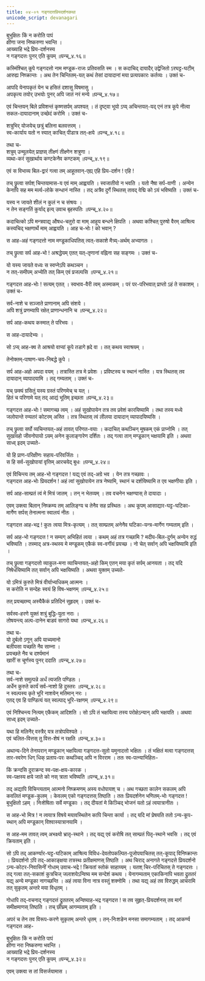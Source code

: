 ```yaml
---
title: ०४-०१ गङ्गदत्तप्रियदर्शनकथा
unicode_script: devanagari
---
```

बुभुक्षितः किं न करोति पापं  
क्षीणा जना निष्करुणा भवन्ति ।  
आख्याहि भद्रे प्रिय-दर्शनस्य  
न गङ्गदत्तः पुनर् एति कूपम् ॥पन्च्_४.१६॥  

कस्मिंश्चित् कूपे गङ्गदत्तो नाम मण्डूक-राजः प्रतिवसति स्म । स कदाचिद् दायादैर् उद्वेजितो ऽरघट्ट-घटीम् आरुह्य निष्क्रान्तः । अथ तेन चिन्तितम्-यत् कथं तेसां दायादानां मया प्रत्यपकारः कर्तव्यः । उक्तं च-  

आपदि येनापकृतं येन च हसितं दशासु विषमासु ।  
अपकृत्य तयोर् उभयोः पुनर् अपि जातं नरं मन्ये ॥पन्च्_४.१७॥  

एवं चिन्तयन् बिले प्रविशन्तं कृष्णसर्पम् अपश्यत् । तं दृष्ट्वा भूयो ऽप्य् अचिन्तयत्-यद् एनं तत्र कूपे नीत्वा सकल-दायादानाम् उच्छेदं करोमि । उक्तं च-  

शत्रुभिर् योजयेच् छत्रुं बलिना बलवत्तरम् ।  
स्व-कार्याय यतो न स्यात् काचित् पीडात्र तत्-क्षये ॥पन्च्_४.१८॥  

तथा च-  
शत्रुम् उन्मूलयेत् प्राज्ञस् तीक्ष्णं तीक्ष्णेन शत्रुणा ।  
व्यथा-करं सुखार्थाय कण्टकेनैव कण्टकम् ॥पन्च्_४.१९॥  

एवं स विभाव्य बिल-द्वारं गत्वा तम् आहूतवान्-एह्य् एहि प्रिय-दर्शन ! एहि !  

तच् छ्रुत्वा सर्पश् चिन्तयामास-य एवं माम् आह्वयति । स्वजातीयो न भवति । यतो नैषा सर्प-वाणी । अन्येन केनापि सह मम मर्त्य-लोके सन्धानं नास्ति । तद् अत्रैव दुर्गे स्थितस् तावद् वेद्मि को ऽयं भविष्यति । उक्तं च-  

यस्य न जायते शीलं न कुलं न च संश्रयः ।  
न तेन सङ्गतिं कुर्याद् इत्य् उवाच बृहस्पतिः ॥पन्च्_४.२०॥  

कदाचित्को ऽपि मन्त्रवाद्य् औषध-चतुरो वा माम् आहूय बन्धने क्षिपति । अथवा कश्चित् पुरुषो वैरम् आश्रित्य कस्यचिद् भक्षणार्थे माम् आह्वयति । आह च-भोः ! को भवान् ?  

स आह-अहं गङ्गदत्तो नाम मण्डूकाधिपतिस् त्वत्-सकाशे मैत्र्य्-अर्थम् अभ्यागतः ।  

तच् छ्रुत्वा सर्प आह-भो ! अश्रद्धेयम् एतत् यत्-तृणानां वह्निना सह सङ्गमः । उक्तं च-  

यो यस्य जायते वध्यः स स्वप्नेऽपि कथञ्चन ।  
न तत्-समीपम् अभ्येति तत् किम् एवं प्रजल्पसि ॥पन्च्_४.२१॥  

गङ्गदत्त आह-भोः ! सत्यम् एतत् । स्वभाव-वैरी त्वम् अस्माकम् । परं पर-परिभवात् प्राप्तो ऽहं ते सकाशम् । उक्तं च-  

सर्व-नाशे च सञ्जाते प्राणानाम् अपि संशये ।  
अपि शत्रुं प्रणम्यापि रक्षेत् प्राणान्धनानि च ॥पन्च्_४.२२॥  

सर्प आह-कथय कस्मात् ते परिभवः ।  

स आह-दायादेभ्यः ।  

सो ऽप्य् आह-क्व ते आश्रयो वाप्यां कूपे तडागे ह्रदे वा । तत् कथय स्वाश्रयम् ।  

तेनोक्तम्-पाषाण-चय-निबद्धे कूपे ।  

सर्प आह-अहो अपदा वयम् । तत्रास्ति तत्र मे प्रवेशः । प्रविष्टस्य च स्थानं नास्ति । यत्र स्थितस् तव दायादान् व्यापादयामि । तद् गम्यताम् । उक्तं च-  

यच् छक्यं ग्रसितुं यस्य ग्रस्तं परिणमेच् च यत् ।  
हितं च परिणामे यत् तद् आद्यं भूतिम् इच्छता ॥पन्च्_४.२३॥  

गङ्गदत्त आह-भोः ! समागच्छ त्वम् । अहं सुखोपायेन तत्र तव प्रवेशं कारयिष्यामि । तथा तस्य मध्ये जलोपान्ते रम्यतरं कोटरम् अस्ति । तत्र स्थितस् त्वं लीलया दायादान् व्यापादयिष्यसि ।  

तच् छ्रुत्वा सर्पो व्यचिन्तयत्-अहं तावत् परिणत-वयाः । कदाचित् कथञ्चिन् मूषकम् एकं प्राप्नोमि । तत् सुखावहो जीवनोपायो ऽयम् अनेन कुलाङ्गारेण दर्शितः । तद् गत्वा तान् मण्डूकान् भक्षयामि इति । अथवा साध्व् इदम् उच्यते-  

यो हि प्राण-परिक्षीणः सहाय-परिवर्जितः ।  
स हि सर्व-सुखोपायां वृत्तिम् आरचयेद् बुधः ॥पन्च्_४.२४॥  

एवं विचिन्त्य तम् आह-भो गङ्गदत्त ! यद्य् एवं तद्-अग्रे भव । येन तत्र गच्छावः ।  
गङ्गदत्त आह-भोः प्रियदर्शन ! अहं त्वां सुखोपायेन तत्र नेष्यामि, स्थानं च दर्शयिष्यामि त एव भक्षणीयाः इति ।  

सर्प आह-साम्प्रतं त्वं मे मित्रं जातम् । तन् न भेतव्यम् । तव वचनेन भक्षण्यास् ते दायादाः ।  

एवम् उक्त्वा बिलान् निष्क्रम्य तम् आलिङ्ग्य च तेनैव सह प्रस्थितः । अथ कूपम् आसाद्यार-घट्ट-घटिका-मार्गेण सर्पस् तेनात्मना स्वालयं नीतः ।  

गङ्गदत्त आह-भद्र ! कुतः त्वया मित्र-कृत्यम् । तत् साम्प्रतम् अनेनैव घटिका-यन्त्र-मार्गेण गम्यताम् इति ।  

सर्प आह-भो गङ्गदत्त ! न सम्यग् अभिहितं त्वया । कथम् अहं तत्र गच्छामि ? मदीय-बिल-दुर्गम् अन्येन रुद्धं भविष्यति । तस्माद् अत्र-स्थस्य मे मण्डूकम् एकैकं स्व-वर्गीयं प्रयच्छ । नो चेत् सर्वान् अपि भक्षयिष्यामि इति ।  

तच् छ्रुत्वा गङ्गदत्तो व्याकुल-मना व्याचिन्तयत्-अहो किम् एतन् मया कृतं सर्पम् आनयता । तद् यदि निषेधयिष्यामि तत् सर्वान् अपि भक्षयिष्यति । अथवा युक्तम् उच्यते-  

यो ऽमित्रं कुरुते मित्रं वीर्याभ्यधिकम् आत्मनः ।  
स करोति न सन्देहः स्वयं हि विष-भक्षणम् ॥पन्च्_४.२५॥  

तत् प्रयच्छाम्य् अस्यैकैकं प्रतिदिनं सुहृदम् । उक्तं च-  

सर्वस्व-हरणे युक्तं शत्रुं बुद्धि-युता नराः ।  
तोषयन्त्य् अल्प-दानेन बाडवं सागरो यथा ॥पन्च्_४.२६॥  

तथा च-  
यो दुर्बलो ऽणून् अपि याच्यमानो  
बलीयसा यच्छति नैव साम्ना ।  
प्रयच्छते नैव च दर्श्यमानं  
खारीं स चूर्णस्य पुनर् ददाति ॥पन्च्_४.२७॥  

तथा च-  
सर्व-नाशे समुत्पन्ने अर्धं त्यजति पण्डितः ।  
अर्धेन कुरुते कार्यं सर्व-नाशो हि दुस्तरः ॥पन्च्_४.२८॥  
न स्वल्पस्य कृते भूरि नाशयेन् मतिमान् नरः ।  
एतद् एव हि पाण्डित्यं यत् स्वल्पाद् भूरि-रक्षणम् ॥पन्च्_४.२९॥  

एवं निश्चिन्त्य नित्यम् एकैकम् आदिशति । सो ऽपि तं भक्षयित्वा तस्य परोक्षेऽन्यान् अपि भक्षयति । अथवा साध्व् इदम् उच्यते-  

यथा हि मलिनैर् वस्त्रैर् यत्र तत्रोपविश्यते ।  
एवं चलित-वित्तस् तु वित्त-शेषं न रक्षति ॥पन्च्_४.३०॥  

अथान्य-दिने तेनापरान् मण्डूकान् भक्षयित्वा गङ्गदत्त-सुतो यमुनादत्तो भक्षितः । तं भक्षितं मत्वा गङ्गदत्तस् तार-स्वरेण धिग् धिक् प्रलाप-परः कथञ्चिद् अपि न विरराम । ततः स्व-पत्न्याभिहितः-  

किं क्रन्दसि दुराक्रन्द स्व-पक्ष-क्षय-कारक ।  
स्व-पक्षस्य क्षये जाते को नस् त्राता भविष्यति ॥पन्च्_४.३१॥  

तद् अद्यापि विचिन्त्यताम् आत्मनो निष्क्रमणम् अस्य वधोपायश् च । अथ गच्छता कालेन सकलम् अपि कवलितं मण्डूक-कुलम् । केवलम् एको गङ्गदत्तस् तिष्ठति । ततः प्रियदर्शनेन भणितम्-भोः गङ्गदत्त ! बुभुक्षितो ऽहम् । निःशेषिताः सर्वे मण्डूकाः । तद् दीयतां मे किञ्चिद् भोजनं यतो ऽहं त्वयात्रानीतः ।  

स आह-भो मित्र ! न त्वयात्र विषये मयावस्थितेन कापि चिन्ता कार्या । तद् यदि मां प्रेषयति ततो ऽन्य-कूप-स्थान् अपि मण्डूकान् विश्वास्यात्रानयामि ।  

स आह-मम तावत् त्वम् अभक्ष्यो भ्रातृ-स्थाने । तद् यद्य् एवं करोषि तत् साम्प्रतं पितृ-स्थाने भवसि । तद् एवं क्रियताम् इति ।  

सो ऽपि तद् आकर्ण्यार-घट्ट-घटिकाम् आश्रित्य विविध-देवतोपकल्पित-पूजोपयाचितस् तत्-कूपाद् विनिष्क्रान्तः । प्रियदर्शनो ऽपि तद्-आकाङ्क्षया तत्रस्थः प्रतीक्षमाणस् तिष्ठति । अथ चिराद् अनागते गङ्गदत्ते प्रियदर्शनो ऽन्य-कोटर-निवासिनीं गोधाम् उवाच-भद्रे ! क्रियतां स्तोकं साहाय्यम् । यतश् चिर-परिचितस् ते गङ्गदत्तः । तद् गत्वा तत्-सकाशं कुत्रचिज् जलाशयेऽन्विष्य मम सन्देशं कथय । येनागम्यताम् एकाकिनापि भवता द्रुततरं यद्य् अन्ये मण्डूका नागच्छन्ति । अहं त्वया विना नात्र वस्तुं शक्नोमि । तथा यद्य् अहं तव विरुद्धम् आचरामि तत् सुकृतम् अन्तरे मया विधृतम् ।  

गोधापि तद्-वचनाद् गङ्गदत्तं द्रुततरम् अन्विष्याह-भद्र गङ्गदत्त ! स तव सुहृत्-प्रियदर्शनस् तव मार्गं समीक्षमाणस् तिष्ठति । तच् छीघ्रम् आगम्यताम् इति ।  

अपरं च तेन तव विरूप-करणे सुकृतम् अन्तरे धृतम् । तन्-निःशङेन मनसा समागम्यताम् । तद् आकर्ण्य गङ्गदत्त आह-  

बुभुक्षितः किं न करोति पापं  
क्षीणा नरा निष्करुणा भवन्ति ।  
आख्याहि भद्रे प्रिय-दर्शनस्य  
न गङ्गदत्तः पुनर् एति कूपम् ॥पन्च्_४.३२॥  

एवम् उक्त्वा स तां विसर्जयामास ।  

